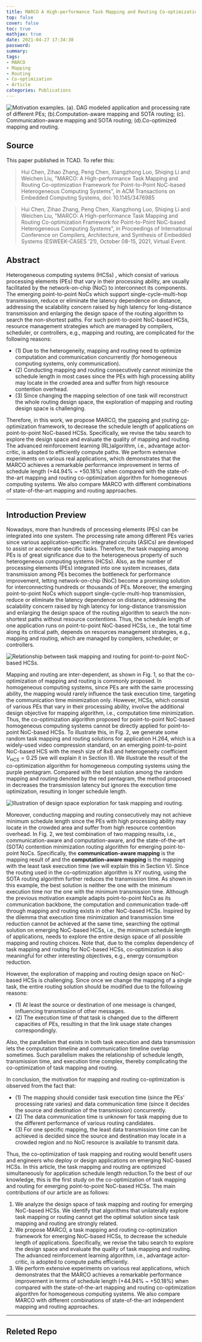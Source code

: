 ```yaml
---
title: MARCO A High-performance Task Mapping and Routing Co-optimization Framework for NoC-based Heterogeneous Computing Systems
top: false
cover: false
toc: true
mathjax: true
date: 2021-04-27 17:34:38
password:
summary:
tags:
- MARCO
- Mapping
- Routing 
- Co-optimization
- Article
categories: Publications
---
```


![ Motivation  examples.  (a).  DAG  modeled  application  and  processing  rate  of  different  PEs;  (b).Computation-aware mapping and SOTA routing; (c). Communication-aware mapping and SOTA routing; (d).Co-optimized mapping and routing.](/images/marco.jpg)

## Source  
This paper published in TCAD. To refer this:  

>Hui Chen, Zihao Zhang, Peng Chen, Xiangzhong Luo, Shiqing Li and Weichen Liu, "MARCO: A High-performance Task Mapping and Routing Co-optimization Framework for Point-to-Point NoC-based Heterogeneous Computing Systems", in ACM Transactions on Embedded Computing Systems, doi: 10.1145/3476985

>Hui Chen, Zihao Zhang, Peng Chen, Xiangzhong Luo, Shiqing Li and Weichen Liu, "MARCO: A High-performance Task Mapping and Routing Co-optimization Framework for Point-to-Point NoC-based Heterogeneous Computing Systems", in Proceedings of International Conference on Compilers, Architecture, and Synthesis of Embedded Systems (ESWEEK-CASES '21), October 08-15, 2021, Virtual Event.



## Abstract 

Heterogeneous computing systems (HCSs) , which consist of various processing elements (PEs) that vary in their processing ability, are usually facilitated by the network-on-chip (NoC) to interconnect its components. The emerging point-to-point NoCs which support single-cycle-multi-hop transmission, reduce or eliminate the latency dependence on distance, addressing the scalability concern raised by high latency for long-distance transmission and enlarging the design space of the routing algorithm to search the non-shortest paths. For such point-to-point NoC-based HCSs, resource management strategies which are managed by compilers, scheduler, or controllers, e.g., mapping and routing, are complicated for the following reasons: 
- (1) Due to the heterogeneity, mapping and routing need to optimize computation and communication concurrently (for homogeneous computing systems, only communication). 
- (2) Conducting mapping and routing consecutively cannot minimize the schedule length in most cases since the PEs with high processing ability may locate in the crowded area and suffer from high resource contention overhead. 
- (3) Since changing the mapping selection of one task will reconstruct the whole routing design space, the exploration of mapping and routing design space is challenging.

Therefore, in this work, we propose MARCO, the <u>m</u>apping <u>a</u>nd <u>r</u>outing <u>co</u>-optimization framework, to decrease the schedule length of applications on point-to-point NoC-based HCSs. Specifically, we revise the tabu search to explore the design space and evaluate the quality of mapping and routing. The advanced reinforcement learning (RL)algorithm, i.e., advantage actor-critic, is adopted to efficiently compute paths.
We perform extensive experiments on various real applications, which demonstrates that the MARCO achieves a remarkable performance improvement in terms of schedule length (+44.94% ~ +50.18%) when compared with the state-of-the-art mapping and routing co-optimization algorithm for homogeneous computing systems. We also compare MARCO with different combinations of state-of-the-art mapping and routing approaches.

-----------------------------------------------------------------------

## Introduction Preview   

Nowadays, more than hundreds of processing elements (PEs) can be integrated into one system. The processing rate among different PEs varies since various application-specific integrated circuits (ASICs) are developed to assist or accelerate specific tasks. Therefore, the task mapping among PEs is of great significance due to the heterogeneous property of such heterogeneous computing systems (HCSs). Also, as the number of processing elements (PEs) integrated into one system increases, data transmission among PEs becomes the bottleneck for performance improvement, letting network-on-chip (NoC) become a promising solution for interconnecting hundreds or thousands of PEs. Moreover, the emerging point-to-point NoCs which support single-cycle-multi-hop transmission, reduce or eliminate the latency dependence on distance, addressing the scalability concern raised by high latency for long-distance transmission and enlarging the design space of the routing algorithm to search the non-shortest paths without resource contentions. Thus, the schedule length of one application runs on point-to-point NoC-based HCSs, i.e., the total time along its critical path, depends on resources management strategies, e.g., mapping and routing, which are managed by compilers, scheduler, or controllers.

![Relationship between task mapping and routing for point-to-point NoC-based HCSs.](/images/marco1.jpg) 

Mapping and routing are inter-dependent, as shown in Fig. 1, so that the co-optimization of mapping and routing is commonly proposed. In homogeneous computing systems, since PEs are with the same processing ability, the mapping would rarely influence the task execution time, targeting the communication time minimization only. 
However, HCSs, which consist of various PEs that vary in their processing ability, involve the additional design objective for mapping algorithm, i.e., computation time minimization. Thus, the co-optimization algorithm proposed for point-to-point NoC-based homogeneous computing systems cannot be directly applied for point-to-point NoC-based HCSs. To illustrate this, in Fig. 2, we generate some random task mapping and routing solutions for application H.264, which is a widely-used video compression standard, on an emerging point-to-point NoC-based HCS with the mesh size of 8x8 and heterogeneity coefficient $V_{HCS}=0.25$ (we will explain it in Section II). We illustrate the result of the co-optimization algorithm for homogeneous computing systems using the purple pentagram. Compared with the best solution among the random mapping and routing denoted by the red pentagram, the method proposed in decreases the transmission latency but ignores the execution time optimization, resulting in longer schedule length.

![Illustration of design space exploration for task mapping and routing.](/images/marco2.jpg)


Moreover, conducting mapping and routing consecutively may not achieve minimum schedule length since the PEs with high processing ability may locate in the crowded area and suffer from high resource contention overhead. In Fig. 2, we test combination of two mapping results, i.e., communication-aware and computation-aware, and the state-of-the-art (SOTA) contention minimization routing algorithm for emerging point-to-point NoCs. Specifically, the **communication-aware mapping** is the mapping result of and the **computation-aware mapping** is the mapping with the least task execution time (we will explain this in Section V). Since the routing used in the co-optimization algorithm is XY routing, using the SOTA routing algorithm further reduces the transmission time. As shown in this example, the best solution is neither the one with the minimum execution time nor the one with the minimum transmission time. Although the previous motivation example adapts point-to-point NoCs as its communication backbone, the computation and communication trade-off through mapping and routing exists in other NoC-based HCSs. Inspired by the dilemma that execution time minimization and transmission time reduction cannot be achieved at the same time, searching the optimal solution on emerging NoC-based HCSs, i.e., the minimum schedule length of applications, needs to explore the entire design space of all possible mapping and routing choices. Note that, due to the complex dependency of task mapping and routing for NoC-based HCSs, co-optimization is also meaningful for other interesting objectives, e.g., energy consumption reduction.

However, the exploration of mapping and routing design space on NoC-based HCSs is challenging. Since once we change the mapping of a single task, the entire routing solution should be modified due to the following reasons: 
- (1) At least the source or destination of one message is changed, influencing transmission of other messages. 
- (2) The execution time of that task is changed due to the different capacities of PEs, resulting in that the link usage state changes correspondingly. 

Also, the parallelism that exists in both task execution and data transmission lets the computation timeline and communication timeline overlap sometimes. Such parallelism makes the relationship of schedule length, transmission time, and execution time complex, thereby complicating the co-optimization of task mapping and routing.


In conclusion, the motivation for mapping and routing co-optimization is observed from the fact that: 
- (1) The mapping should consider task execution time (since the PEs' processing rate varies) and data communication time (since it decides the source and destination of the transmission) concurrently. 
- (2) The data communication time is unknown for task mapping due to the different performance of various routing candidates. 
- (3) For one specific mapping, the least data transmission time can be achieved is decided since the source and destination may locate in a crowded region and no NoC resource is available to transmit data. 

Thus, the co-optimization of task mapping and routing would benefit users and engineers who deploy or design applications on emerging NoC-based HCSs. In this article, the task mapping and routing are optimized simultaneously for application schedule length reduction.To the best of our knowledge, this is the first study on the co-optimization of task mapping and routing for emerging point-to-point NoC-based HCSs. The main contributions of our article are as follows:

1)
    We analyze the design space of task mapping and routing for emerging NoC-based HCSs.
    We identify that algorithms that unilaterally explore task mapping or routing cannot get the optimal solution since task mapping and routing are strongly related.
2)
    We propose MARCO, a task mapping and routing co-optimization framework for emerging NoC-based HCSs, to decrease the schedule length of applications. 
    Specifically, we revise the tabu search to explore the design space and evaluate the quality of task mapping and routing. The advanced reinforcement learning algorithm, i.e., advantage actor-critic, is adopted to compute paths efficiently.  
3)
    We perform extensive experiments on various real applications, which demonstrates that the MARCO achieves a remarkable performance improvement in terms of schedule length (+44.94% ~ +50.18%) when compared with the state-of-the-art mapping and routing co-optimization algorithm for homogeneous computing systems. We also compare MARCO with different combinations of state-of-the-art independent mapping and routing approaches.



----------------------------------

## Releted Repo
